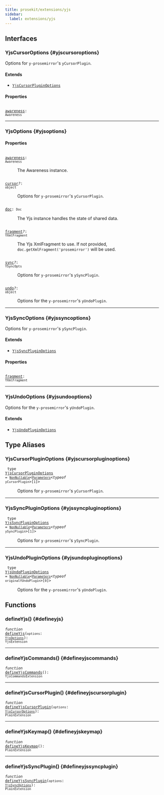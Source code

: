 ```yaml
---
title: prosekit/extensions/yjs
sidebar:
  label: extensions/yjs
---
```


## Interfaces

### YjsCursorOptions {#yjscursoroptions}

Options for `y-prosemirror`'s `yCursorPlugin`.

#### Extends

- [`YjsCursorPluginOptions`](#yjscursorpluginoptions)

#### Properties

<dl>

<dt>

<code data-typedoc-declaration><i></i> <a id="awareness" href="#awareness">awareness</a>: `Awareness`</code>

</dt>

</dl>

***

### YjsOptions {#yjsoptions}

#### Properties

<dl>

<dt>

<code data-typedoc-declaration><i></i> <a id="awareness-1" href="#awareness-1">awareness</a>: `Awareness`</code>

</dt>

<dd>

The Awareness instance.

</dd>

</dl>

<dl>

<dt>

<code data-typedoc-declaration><i></i> <a id="cursor" href="#cursor">cursor</a><i>?</i>: `object`</code>

</dt>

<dd>

Options for `y-prosemirror`'s `yCursorPlugin`.

</dd>

</dl>

<dl>

<dt>

<code data-typedoc-declaration><i></i> <a id="doc" href="#doc">doc</a>: `Doc`</code>

</dt>

<dd>

The Yjs instance handles the state of shared data.

</dd>

</dl>

<dl>

<dt>

<code data-typedoc-declaration><i></i> <a id="fragment" href="#fragment">fragment</a><i>?</i>: `YXmlFragment`</code>

</dt>

<dd>

The Yjs XmlFragment to use. If not provided,
`doc.getXmlFragment('prosemirror')` will be used.

</dd>

</dl>

<dl>

<dt>

<code data-typedoc-declaration><i></i> <a id="sync" href="#sync">sync</a><i>?</i>: `YSyncOpts`</code>

</dt>

<dd>

Options for `y-prosemirror`'s `ySyncPlugin`.

</dd>

</dl>

<dl>

<dt>

<code data-typedoc-declaration><i></i> <a id="undo" href="#undo">undo</a><i>?</i>: `object`</code>

</dt>

<dd>

Options for the `y-prosemirror`'s `yUndoPlugin`.

</dd>

</dl>

***

### YjsSyncOptions {#yjssyncoptions}

Options for `y-prosemirror`'s `ySyncPlugin`.

#### Extends

- [`YjsSyncPluginOptions`](#yjssyncpluginoptions)

#### Properties

<dl>

<dt>

<code data-typedoc-declaration><i></i> <a id="fragment-1" href="#fragment-1">fragment</a>: `YXmlFragment`</code>

</dt>

</dl>

***

### YjsUndoOptions {#yjsundooptions}

Options for the `y-prosemirror`'s `yUndoPlugin`.

#### Extends

- [`YjsUndoPluginOptions`](#yjsundopluginoptions)

## Type Aliases

### YjsCursorPluginOptions {#yjscursorpluginoptions}

<dl>

<dt>

<code data-typedoc-declaration><i></i> type <a id="yjscursorpluginoptions" href="#yjscursorpluginoptions">YjsCursorPluginOptions</a> = [`NonNullable`](https://www.typescriptlang.org/docs/handbook/utility-types.html#nonnullabletype)\<[`Parameters`](https://www.typescriptlang.org/docs/handbook/utility-types.html#parameterstype)\<*typeof* `yCursorPlugin`\>\[`1`\]\></code>

</dt>

<dd>

Options for `y-prosemirror`'s `yCursorPlugin`.

</dd>

</dl>

***

### YjsSyncPluginOptions {#yjssyncpluginoptions}

<dl>

<dt>

<code data-typedoc-declaration><i></i> type <a id="yjssyncpluginoptions" href="#yjssyncpluginoptions">YjsSyncPluginOptions</a> = [`NonNullable`](https://www.typescriptlang.org/docs/handbook/utility-types.html#nonnullabletype)\<[`Parameters`](https://www.typescriptlang.org/docs/handbook/utility-types.html#parameterstype)\<*typeof* `ySyncPlugin`\>\[`1`\]\></code>

</dt>

<dd>

Options for `y-prosemirror`'s `ySyncPlugin`.

</dd>

</dl>

***

### YjsUndoPluginOptions {#yjsundopluginoptions}

<dl>

<dt>

<code data-typedoc-declaration><i></i> type <a id="yjsundopluginoptions" href="#yjsundopluginoptions">YjsUndoPluginOptions</a> = [`NonNullable`](https://www.typescriptlang.org/docs/handbook/utility-types.html#nonnullabletype)\<[`Parameters`](https://www.typescriptlang.org/docs/handbook/utility-types.html#parameterstype)\<*typeof* `originalYUndoPlugin`\>\[`0`\]\></code>

</dt>

<dd>

Options for the `y-prosemirror`'s `yUndoPlugin`.

</dd>

</dl>

## Functions

### defineYjs() {#defineyjs}

<dl>

<dt>

<code data-typedoc-declaration><i>function</i> <i></i> <a id="defineyjs-2" href="#defineyjs-2">defineYjs</a>(`options`: [`YjsOptions`](#yjsoptions)): `YjsExtension`</code>

</dt>

<dd>

</dd>

</dl>

***

### defineYjsCommands() {#defineyjscommands}

<dl>

<dt>

<code data-typedoc-declaration><i>function</i> <i></i> <a id="defineyjscommands-2" href="#defineyjscommands-2">defineYjsCommands</a>(): `YjsCommandsExtension`</code>

</dt>

</dl>

***

### defineYjsCursorPlugin() {#defineyjscursorplugin}

<dl>

<dt>

<code data-typedoc-declaration><i>function</i> <i></i> <a id="defineyjscursorplugin-2" href="#defineyjscursorplugin-2">defineYjsCursorPlugin</a>(`options`: [`YjsCursorOptions`](#yjscursoroptions)): `PlainExtension`</code>

</dt>

</dl>

***

### defineYjsKeymap() {#defineyjskeymap}

<dl>

<dt>

<code data-typedoc-declaration><i>function</i> <i></i> <a id="defineyjskeymap-2" href="#defineyjskeymap-2">defineYjsKeymap</a>(): `PlainExtension`</code>

</dt>

</dl>

***

### defineYjsSyncPlugin() {#defineyjssyncplugin}

<dl>

<dt>

<code data-typedoc-declaration><i>function</i> <i></i> <a id="defineyjssyncplugin-2" href="#defineyjssyncplugin-2">defineYjsSyncPlugin</a>(`options`: [`YjsSyncOptions`](#yjssyncoptions)): `PlainExtension`</code>

</dt>

</dl>
